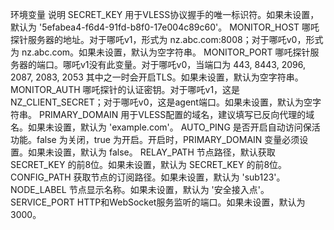 环境变量	说明
SECRET_KEY	用于VLESS协议握手的唯一标识符。如果未设置，默认为 '5efabea4-f6d4-91fd-b8f0-17e004c89c60'。
MONITOR_HOST	哪吒探针服务器的地址。对于哪吒v1，形式为 nz.abc.com:8008；对于哪吒v0，形式为 nz.abc.com。如果未设置，默认为空字符串。
MONITOR_PORT	哪吒探针服务器的端口。哪吒v1没有此变量。对于哪吒v0，当端口为 443, 8443, 2096, 2087, 2083, 2053 其中之一时会开启TLS。如果未设置，默认为空字符串。
MONITOR_AUTH	哪吒探针的认证密钥。对于哪吒v1，这是 NZ_CLIENT_SECRET；对于哪吒v0，这是agent端口。如果未设置，默认为空字符串。
PRIMARY_DOMAIN	用于VLESS配置的域名，建议填写已反向代理的域名。如果未设置，默认为 'example.com'。
AUTO_PING	是否开启自动访问保活功能。false 为关闭，true 为开启。开启时，PRIMARY_DOMAIN 变量必须设置。如果未设置，默认为 false。
RELAY_PATH	节点路径，默认获取 SECRET_KEY 的前8位。如果未设置，默认为 SECRET_KEY 的前8位。
CONFIG_PATH	获取节点的订阅路径。如果未设置，默认为 'sub123'。
NODE_LABEL	节点显示名称。如果未设置，默认为 '安全接入点'。
SERVICE_PORT	HTTP和WebSocket服务监听的端口。如果未设置，默认为 3000。
